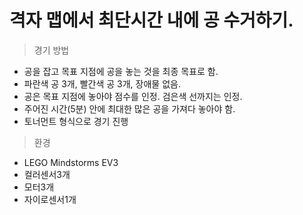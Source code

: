 # 격자 맵에서 최단시간 내에 공 수거하기.

> 경기 방법
- 공을 잡고 목표 지점에 공을 놓는 것을 최종 목표로 함.
- 파란색 공 3개, 빨간색 공 3개, 장애물 없음.
- 공은 목표 지점에 놓아야 점수를 인정. 검은색 선까지는 인정.
- 주어진 시간(5분) 안에 최대한 많은 공을 가져다 놓아야 함.
- 토너먼트 형식으로 경기 진행

> 환경
- LEGO Mindstorms EV3
- 컬러센서3개
- 모터3개
- 자이로센서1개
